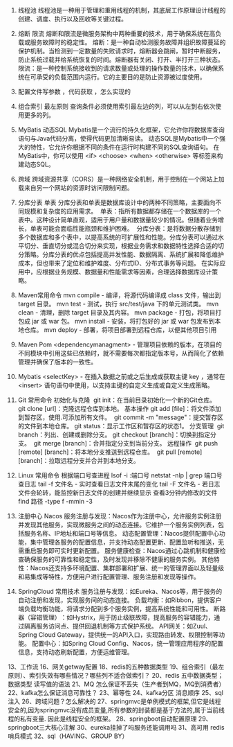 1. 线程池
    线程池是一种用于管理和重用线程的机制，其底层工作原理设计线程的创建、调度、执行以及回收等关键过程。

2. 熔断 限流
    熔断和限流是微服务架构中两种重要的技术，用于确保系统在高负载或服务故障时的稳定性。
    熔断：是一种自动检测服务故障并组织故障蔓延的保护机制。当检测到一定数量的失败请求时，熔断器会跳闸，暂时中断服务，防止系统过载并给系统恢复的时间。熔断器有关闭、打开、半打开三种状态。
    限流：是一种控制系统接收到的请求数量或处理的操作数量的技术，以确保系统在可承受的负载范围内运行。它的主要目的是防止资源被过度使用。

3. 配置文件写参数 ，代码获取 ，怎么实现的

4. 组合索引 最左原则
    查询条件必须使用索引最左边的列，可以从左到右依次使用更多的列。

5. MyBatis 动态SQL
    Mybatis是一个流行的持久化框架，它允许你将数据库查询语句与Java代码分离，使得代码更加清晰易读。
    动态SQL是Mybatis中一个强大的特性，它允许你根据不同的条件在运行时构建不同的SQL查询语句。
    在MyBatis中，你可以使用 &lt;if&gt; &lt;choose&gt; &lt;when&gt; &lt;otherwise&gt; 等标签来构建动态SQL。

6. 跨域
    跨域资源共享（CORS）是一种网络安全机制，用于控制在一个网站上加载来自另一个网站的资源时访问限制问题。

7. 分库分表 单表
    分库分表和单表是数据库设计中的两种不同策略，主要面向不同规模和复杂度的应用需求。‌
    ‌	单表‌：指所有数据都存储在一个数据库的一个表中。这种设计简单直观，适用于用户量和数据量较少的情况。但随着业务增长，单表可能会面临性能瓶颈和维护困难。
    ‌	分库分表‌：是将数据分散存储到多个数据库和多个表中，以提高系统的可扩展性和性能。分库分表可以通过水平切分、垂直切分或混合切分来实现，根据业务需求和数据特性选择合适的切分策略。分库分表的优点包括提高并发性能、数据隔离、系统扩展和降低维护成本，但也带来了定位和维护难度、分布式ID、分布式事务等问题。
    在实际应用中，应根据业务规模、数据量和性能需求等因素，合理选择数据库设计策略。‌

8. Maven常用命令
    mvn compile	- 编译，将源代码编译成 class 文件，输出到 target 目录。
    mvn test	- 测试，执行 src/test/java 下的单元测试类。
    mvn clean	- 清理，删除 target 目录及其内容。
    mvn package	- 打包，将项目打包成 jar 或 war 包。
    mvn install	- 安装，将打包好的 jar 或 war 包发布到本地仓库。
    mvn deploy	- 部署，将项目部署到远程仓库，以便其他项目引用

9. Maven Pom &lt;dependencymanagment&gt;	- 管理项目依赖的版本，在项目的不同模块中引用这些已依赖时，就不需要每次都指定版本号，从而简化了依赖管理并确保了版本的一致性。

10. Mybatis &lt;selectKey&gt;	- 在插入数据之前或之后生成或获取主键 key ，通常在 &lt;insert&gt; 语句语句中使用，以支持主键的自定义生成或自定义生成策略。

11. Git 常用命令
    ‌初始化与克隆‌
    ‌	git init‌：在当前目录初始化一个新的Git仓库‌。
    ‌	git clone \[url]‌：克隆远程仓库到本地‌。
    ‌基本操作‌
		‌git add \[file]‌：将文件添加到暂存区，使用.可添加所有文件‌。
    ‌	git commit -m "message"‌：提交暂存区的文件到本地仓库‌。
		‌git status‌：显示工作区和暂存区的状态‌1。
    ‌分支管理‌
    ‌	git branch‌：列出、创建或删除分支‌。
		‌git checkout \[branch]‌：切换到指定分支‌。
    ‌	git merge \[branch]‌：合并指定分支到当前分支‌。
    ‌远程操作‌
    ‌	git push \[remote] \[branch]‌：将本地分支推送到远程仓库‌。
    ‌	git pull \[remote] \[branch]‌：拉取远程分支并合并到本地分支‌。

12. Linux 常用命令
    根据端口号查进程
		lsof -i :端口号
		netstat -nlp | grep 端口号
    查日志
		tail -f 文件名	- 实时查看日志文件末尾的变化
		tail -F 文件名	- 若日志文件会轮转，能监控新日志文件的创建并继续显示
    查看3分钟内修改的文件
		find 路径 -type f -mmin -3

13. 注册中心 Nacos
	服务注册与发现‌：Nacos作为注册中心，允许服务实例注册并发现其他服务，实现微服务之间的动态连接。它维护一个服务实例列表，包括服务名称、IP地址和端口号等信息。
		动态配置管理‌：Nacos提供配置中心功能，集中管理各服务的配置信息，并支持动态配置更新、配置监听和推送，无需重启服务即可实时更新配置。
		服务健康检查‌：Nacos通过心跳机制和健康检查确保服务的可靠性和稳定性，及时发现并移除不健康的服务实例。
		其他特性‌：Nacos还支持多环境配置、集群部署和扩展、统一的管理界面以及轻量级和易集成等特性，方便用户进行配置管理、服务注册和发现等操作。

14. SpringCloud 常用技术
	服务注册与发现‌：如Eureka、Nacos等，用于服务的自动注册和发现，实现服务间的动态连接。
	负载均衡‌：如Ribbon，提供客户端负载均衡功能，将请求分配到多个服务实例，提高系统性能和可用性。
	断路器（容错管理）‌：如Hystrix，用于防止级联故障，提高服务的容错能力，通过隔离服务访问点、提供回退机制等方式保护系统。
	‌API网关‌：如Zuul、Spring Cloud Gateway，提供统一的API入口，实现路由转发、权限控制等功能。
	‌配置中心‌：如Spring Cloud Config、Nacos，统一管理应用程序的配置信息，支持动态刷新配置，方便运维管理。
	
13、工作流
16、网关getway配置
18、redis的五种数据类型
19、组合索引（最左原则）、索引失效有哪些情况？哪些列不适合做索引？
20、redis  五中数据类型；数据类型 读写值的语法
21、MQ 怎么保证不丢失（生产者到MQ，MQ到消费者）
22、kafka怎么保证消息可靠性？
23、幂等性
24、kafka分区 消息顺序
25、sql注入
26、跨域问题？怎么解决的
27、springmvc是单例模式的框架,但它是线程安全的,因为springmvc没有成员变量,所有参数的封装都是基于方法的,属于当前线程的私有变量. 因此是线程安全的框架。
28、springboot自动配置原理
29、springboot三大核心注解
30、eureka挂掉了吗服务还能调用吗
31、高可用 redis哨兵模式
32、sql（HAVING、GROUP BY）

